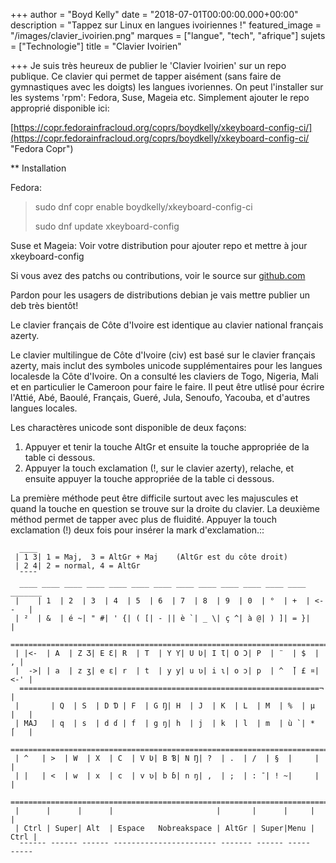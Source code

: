 +++
author = "Boyd Kelly"
date = "2018-07-01T00:00:00.000+00:00"
description = "Tappez sur Linux en langues ivoiriennes !"
featured_image = "/images/clavier_ivoirien.png"
marques = ["langue", "tech", "afrique"]
sujets = ["Technologie"]
title = "Clavier Ivoirien"

+++
Je suis très heureux de publier le 'Clavier Ivoirien' sur un repo publique.  Ce clavier qui permet de tapper aisément (sans faire de gymnastiques avec les doigts) les langues ivoriennes.   On peut l'installer sur les systems 'rpm':  Fedora, Suse, Mageia etc.  Simplement ajouter le repo approprié disponible ici:

[https://copr.fedorainfracloud.org/coprs/boydkelly/xkeyboard-config-ci/](https://copr.fedorainfracloud.org/coprs/boydkelly/xkeyboard-config-ci/ "Fedora Copr")

\** Installation

Fedora:   

> sudo dnf copr enable boydkelly/xkeyboard-config-ci
>
> sudo dnf update xkeyboard-config

Suse et Mageia:  Voir votre distribution pour ajouter repo et mettre à jour xkeyboard-config

Si vous avez des patchs ou contributions, voir le source sur [github.com](https://github.com/boydkelly/xkeyboard-config-ci "Github")

Pardon pour les usagers de distributions debian je vais mettre publier un deb très bientôt!

Le clavier français de Côte d'Ivoire est identique au clavier national français azerty.

Le clavier multilingue de Côte d'Ivoire (civ) est basé sur le clavier français azerty, mais inclut des symboles unicode supplémentaires pour les langues localesde la Côte d'Ivoire. On a consulté les claviers de Togo, Nigeria, Mali et en particulier le Cameroon pour faire le faire. Il peut être utlisé pour écrire l'Attié, Abé, Baoulé, Français, Gueré, Jula, Senoufo, Yacouba, et d'autres langues locales.

Les charactères unicode sont disponible de deux façons:

1. Appuyer et tenir la touche AltGr et ensuite la touche appropriée de la table ci dessous.
2. Appuyer la touch exclamation (!, sur le clavier azerty), relache, et ensuite appuyer la touche appropriée de la table ci dessous.

La première méthode peut être difficile surtout avec les majuscules et quand la touche en question se trouve sur la droite du clavier. La deuxième méthod permet de tapper avec plus de fluidité. Appuyer la touch exclamation (!) deux fois pour insérer la mark d'exclamation.::

      ____                                    
     | 1 3| 1 = Maj,  3 = AltGr + Maj    (AltGr est du côte droit)
     | 2 4| 2 = normal, 4 = AltGr
      ¯¯¯¯                                  
      ____ ____ ____ ____ ____ ____ ____ ____ ____ ____ ____ ____ ____ _______
     |    | 1  | 2  | 3  | 4  | 5  | 6  | 7  | 8  | 9  | 0  | °  | +  | <--   |
     | ²  | &  | é ~| " #| ' {| ( [| - || è `| _ \| ç ^| à @| ) ]| = }|       |
      ========================================================================
     | |<-  | A  | Z Ʒ| E Ɛ| R  | T  | Y Ƴ| U Ʋ| I Ɩ| O Ɔ| P  | ¨  | $  |   , |
     |  ->| | a  | z ʒ| e ɛ| r  | t  | y ƴ| u ʋ| i ɩ| o ɔ| p  | ^  ̌| £ ¤| <-' |
      ===================================================================¬    |
     |       | Q  | S  | D Ɗ | F  | G Ŋ| H  | J  | K  | L  | M  | %  | µ  |   |
     | MAJ   | q  | s  | d ɗ | f  | g ŋ| h  | j  | k  | l  | m  | ù `| *  ́|   |
      ========================================================================
     | ^   | >  | W  | X  | C  | V Ʋ| B Ɓ| N Ŋ| ?  | .  | /  | §  |     |     |
     | |   | <  | w  | x  | c  | v ʋ| b ɓ| n ŋ| ,  | ;  | : ¯| ! ~|     |     |
      ========================================================================
     |      |      |      |                       |       |      |     |      |
     | Ctrl | Super| Alt  | Espace   Nobreakspace | AltGr | Super|Menu | Ctrl |
      ¯¯¯¯¯¯ ¯¯¯¯¯¯ ¯¯¯¯¯¯ ¯¯¯¯¯¯¯¯¯¯¯¯¯¯¯¯¯¯¯¯¯¯¯ ¯¯¯¯¯¯¯ ¯¯¯¯¯¯ ¯¯¯¯¯ ¯¯¯¯¯